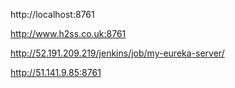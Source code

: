 http://localhost:8761

http://www.h2ss.co.uk:8761

http://52.191.209.219/jenkins/job/my-eureka-server/

http://51.141.9.85:8761